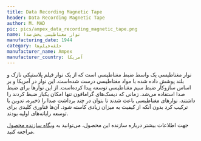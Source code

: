 ```yaml
---
title: Data Recording Magnetic Tape
header: Data Recording Magnetic Tape
author: M. MAD
pic: pics/ampex_data_recording_magnetic_tape.png
name: نوار مغناطیسی پخش صدا
manufacturing_date: 1944
category: حلقه‌فیلم‌ها
manufacturer_name: Ampex
manufacturer_country: آمریکا
---
```

<p>
نوار مغناطیسی یک واسط ضبط مغناطیسی است که از یک نوار فیلم پلاستیکی نازک و بلند
پوشش داده شده با مواد مغناطیسی درست شده‌است. این نوار در آمریکا  و بر اساس
سازوکار ضبط سیم مغناطیسی توسعه پیدا کرده‌است. از این نوارها برای ضبط صدا
استفاده می‌شد. زمانی که دیسک‌های گرامافون تنها امکان یکبار ضبط کردند را داشتند،
نوارهای مغناطیسی باعث شدند تا بتوان در چند برداشت صدا را ذخیره، تدوین یا ترکیب
کرد بدون آنکه از کیفیت به میزان زیادی کاسته شود. آن‌ها فناوری کلیدی برای توسعه
رایانه‌های اولیه بودند.
</p>
<p>
جهت اطلاعات بیشتر درباره سازنده این محصول، می‌توانید به
<a href="https://www.ampex.com/company/" title="وبگاه شرکت Ampex">وبگاه سازنده محصول</a>
مراجعه کنید.
</p>
